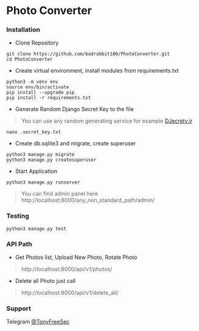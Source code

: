 # Photo Converter

### Installation

- Clone Repository
```
git clone https://github.com/badrabbit100/PhotoConverter.git
cd PhotoConverter
```
- Create virtual environment, install modules from requirements.txt
```
python3 -m venv env
source env/bin/activate
pip install --upgrade pip
pip install -r requirements.txt
```

- Generate Random Django Secret Key to the file 

> You can use any random generating service for example [DJecrety.ir](https://djecrety.ir/) 
```
nano .secret_key.txt
```
- Create db.sqlite3 and migrate, create superuser
```
python3 manage.py migrate
python3 manage.py createsuperuser   
```
- Start Application
```
python3 manage.py runserver
```

> You can find admin panel here http://localhost:8000/any_non_standard_path/admin/

### Testing
```
python3 manage.py test
```

### API Path
- Get Photos list, Upload New Photo, Rotate Photo
> http://localhost:8000/api/v1/photos/

- Delete all Photo just call
> http://localhost:8000/api/v1/delete_all/

### Support
Telegram [@TonyFreeSec](https://t.me/tonyfreesec) 